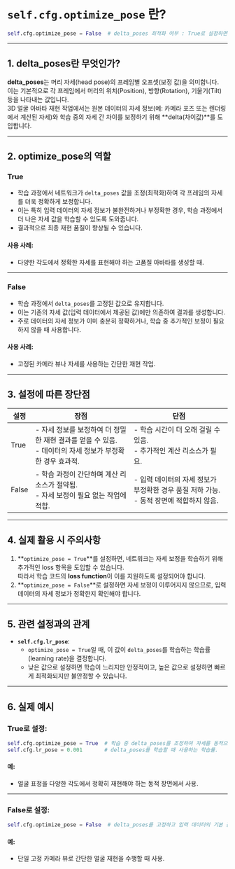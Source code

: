 
# **`self.cfg.optimize_pose` 란?**

```python
self.cfg.optimize_pose = False  # delta_poses 최적화 여부 : True로 설정하면 delta_poses를 학습하며, False로 설정하면 고정된 상태로 유지됩니다.
```

---

## 1. delta_poses란 무엇인가?
**delta_poses**는 머리 자세(head pose)의 프레임별 오프셋(보정 값)을 의미합니다.  
이는 기본적으로 각 프레임에서 머리의 위치(Position), 방향(Rotation), 기울기(Tilt) 등을 나타내는 값입니다.  
3D 얼굴 아바타 재현 작업에서는 원본 데이터의 자세 정보(예: 카메라 포즈 또는 렌더링에서 계산된 자세)와 학습 중의 자세 간 차이를 보정하기 위해 **delta(차이값)**를 도입합니다.

---

## 2. optimize_pose의 역할
### True
- 학습 과정에서 네트워크가 `delta_poses` 값을 조정(최적화)하여 각 프레임의 자세를 더욱 정확하게 보정합니다.
- 이는 특히 입력 데이터의 자세 정보가 불완전하거나 부정확한 경우, 학습 과정에서 더 나은 자세 값을 학습할 수 있도록 도와줍니다.
- 결과적으로 최종 재현 품질이 향상될 수 있습니다.

#### 사용 사례:
- 다양한 각도에서 정확한 자세를 표현해야 하는 고품질 아바타를 생성할 때.

---

### False
- 학습 과정에서 `delta_poses`를 고정된 값으로 유지합니다.
- 이는 기존의 자세 값(입력 데이터에서 제공된 값)에만 의존하여 결과를 생성합니다.
- 주로 데이터의 자세 정보가 이미 충분히 정확하거나, 학습 중 추가적인 보정이 필요하지 않을 때 사용합니다.

#### 사용 사례:
- 고정된 카메라 뷰나 자세를 사용하는 간단한 재현 작업.

---

## 3. 설정에 따른 장단점

| 설정 | 장점 | 단점 |
|------|------|------|
| True | - 자세 정보를 보정하여 더 정밀한 재현 결과를 얻을 수 있음.<br>- 데이터의 자세 정보가 부정확한 경우 효과적. | - 학습 시간이 더 오래 걸릴 수 있음.<br>- 추가적인 계산 리소스가 필요. |
| False | - 학습 과정이 간단하며 계산 리소스가 절약됨.<br>- 자세 보정이 필요 없는 작업에 적합. | - 입력 데이터의 자세 정보가 부정확한 경우 품질 저하 가능.<br>- 동적 장면에 적합하지 않음. |

---

## 4. 실제 활용 시 주의사항
1. **`optimize_pose = True`**를 설정하면, 네트워크는 자세 보정을 학습하기 위해 추가적인 loss 항목을 도입할 수 있습니다.  
   따라서 학습 코드의 **loss function**이 이를 지원하도록 설정되어야 합니다.
2. **`optimize_pose = False`**로 설정하면 자세 보정이 이루어지지 않으므로, 입력 데이터의 자세 정보가 정확한지 확인해야 합니다.

---

## 5. 관련 설정과의 관계
- **`self.cfg.lr_pose`**:
  - `optimize_pose = True`일 때, 이 값이 `delta_poses`를 학습하는 학습률(learning rate)을 결정합니다.
  - 낮은 값으로 설정하면 학습이 느리지만 안정적이고, 높은 값으로 설정하면 빠르게 최적화되지만 불안정할 수 있습니다.

---

## 6. 실제 예시

### True로 설정:
```python
self.cfg.optimize_pose = True  # 학습 중 delta_poses를 조정하여 자세를 동적으로 보정함.
self.cfg.lr_pose = 0.001       # delta_poses를 학습할 때 사용하는 학습률.
```
#### 예:
- 얼굴 표정을 다양한 각도에서 정확히 재현해야 하는 동적 장면에서 사용.

---

### False로 설정:
```python
self.cfg.optimize_pose = False  # delta_poses를 고정하고 입력 데이터의 기본 값만 사용.
```
#### 예:
- 단일 고정 카메라 뷰로 간단한 얼굴 재현을 수행할 때 사용.
